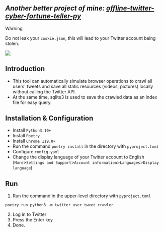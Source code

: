 *Another better project of mine: [offline-twitter-cyber-fortune-teller-py](https://github.com/kaixinol/offline-twitter-cyber-fortune-teller-py)*
-
> [!WARNING]
> Do not leak your `cookie.json`, this will lead to your Twitter account being stolen.

![](https://github.com/kaixinol/twitter_user_tweet_crawler/actions/workflows/python-app.yaml/badge.svg)

## Introduction
- This tool can automatically simulate browser operations to crawl all users' tweets and save all static resources (videos, pictures) locally without calling the Twitter API.
- At the same time, sqlite3 is used to save the crawled data as an index file for easy query.
## Installation & Configuration
- Install `Python3.10+`
- Install `Poetry`
- Install `Chrome 119.0+`
- Run the command `poetry install` in the directory with `pyproject.toml`
- Configure `config.yaml`
- Change the display language of your Twitter account to English (`More`>`Settings and Support`>`Account information`>`Languages`>`Display language`)
## Run
1. Run the command in the upper-level directory with `pyproject.toml`
```commandline
poetry run python3 -m twitter_user_tweet_crawler
```
2. Log in to Twitter
3. Press the Enter key
4. Done.
